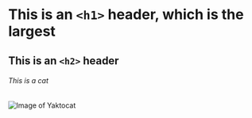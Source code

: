 # This is an `<h1>` header, which is the largest

## This is an `<h2>` header

###### This is a cat
![Image of Yaktocat](https://octodex.github.com/images/yaktocat.png)
